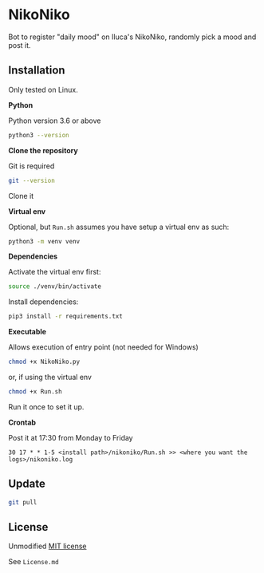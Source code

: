# NikoNiko

Bot to register "daily mood" on Iluca's NikoNiko, randomly pick a mood and post it.

## Installation

Only tested on Linux.

**Python**

Python version 3.6 or above

```bash
python3 --version
```

**Clone the repository**

Git is required
```bash
git --version
```

Clone it

**Virtual env**

Optional, but `Run.sh` assumes you have setup a virtual env as such:

```bash
python3 -m venv venv
```

**Dependencies**

Activate the virtual env first:
```bash
source ./venv/bin/activate
```

Install dependencies:

```bash
pip3 install -r requirements.txt
```

**Executable**

Allows execution of entry point (not needed for Windows)
```bash
chmod +x NikoNiko.py
```
or, if using the virtual env
```bash
chmod +x Run.sh
```

Run it once to set it up.

**Crontab**

Post it at 17:30 from Monday to Friday

```
30 17 * * 1-5 <install path>/nikoniko/Run.sh >> <where you want the logs>/nikoniko.log
```

## Update

```bash
git pull
```


## License
Unmodified [MIT license](https://opensource.org/licenses/MIT)

See `License.md`
